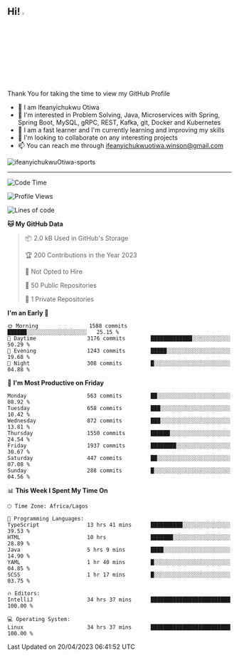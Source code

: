 <!-- BLOG-POST-LIST:START --><!-- BLOG-POST-LIST:END -->

## Hi! <img src="https://media.giphy.com/media/hvRJCLFzcasrR4ia7z/giphy.gif" width="4%"> 

Thank You for taking the time to view my GitHub Profile

- 👋 I am Ifeanyichukwu Otiwa
- 👀 I'm interested in Problem Solving, Java, Microservices with Spring, Spring Boot, MySQL, gRPC, REST, Kafka, git, Docker and Kubernetes
- 🌱 I am a fast learner and I'm currently learning and improving my skills
- 💞️ I'm looking to collaborate on any interesting projects
- 📫 You can reach me through ifeanyichukwuotiwa.winson@gmail.com

<p align="left" marginTop="10px"> <img src="https://komarev.com/ghpvc/?username=ifeanyichukwuOtiwa-sports&label=Profile%20views&color=0e75b6&style=for-the-badge" alt="ifeanyichukwuOtiwa-sports" /> </p>

***

<!--START_SECTION:waka-->
![Code Time](http://img.shields.io/badge/Code%20Time-1%2C316%20hrs%2052%20mins-blue)

![Profile Views](http://img.shields.io/badge/Profile%20Views-1-blue)

![Lines of code](https://img.shields.io/badge/From%20Hello%20World%20I%27ve%20Written-1.9%20million%20lines%20of%20code-blue)

**🐱 My GitHub Data** 

> 📦 2.0 kB Used in GitHub's Storage 
 > 
> 🏆 200 Contributions in the Year 2023
 > 
> 🚫 Not Opted to Hire
 > 
> 📜 50 Public Repositories 
 > 
> 🔑 1 Private Repositories 
 > 
**I'm an Early 🐤** 

```text
🌞 Morning                1588 commits        ██████░░░░░░░░░░░░░░░░░░░   25.15 % 
🌆 Daytime                3176 commits        █████████████░░░░░░░░░░░░   50.29 % 
🌃 Evening                1243 commits        █████░░░░░░░░░░░░░░░░░░░░   19.68 % 
🌙 Night                  308 commits         █░░░░░░░░░░░░░░░░░░░░░░░░   04.88 % 
```
📅 **I'm Most Productive on Friday** 

```text
Monday                   563 commits         ██░░░░░░░░░░░░░░░░░░░░░░░   08.92 % 
Tuesday                  658 commits         ███░░░░░░░░░░░░░░░░░░░░░░   10.42 % 
Wednesday                872 commits         ███░░░░░░░░░░░░░░░░░░░░░░   13.81 % 
Thursday                 1550 commits        ██████░░░░░░░░░░░░░░░░░░░   24.54 % 
Friday                   1937 commits        ████████░░░░░░░░░░░░░░░░░   30.67 % 
Saturday                 447 commits         ██░░░░░░░░░░░░░░░░░░░░░░░   07.08 % 
Sunday                   288 commits         █░░░░░░░░░░░░░░░░░░░░░░░░   04.56 % 
```


📊 **This Week I Spent My Time On** 

```text
🕑︎ Time Zone: Africa/Lagos

💬 Programming Languages: 
TypeScript               13 hrs 41 mins      ██████████░░░░░░░░░░░░░░░   39.53 % 
HTML                     10 hrs              ███████░░░░░░░░░░░░░░░░░░   28.89 % 
Java                     5 hrs 9 mins        ████░░░░░░░░░░░░░░░░░░░░░   14.90 % 
YAML                     1 hr 40 mins        █░░░░░░░░░░░░░░░░░░░░░░░░   04.85 % 
SCSS                     1 hr 17 mins        █░░░░░░░░░░░░░░░░░░░░░░░░   03.75 % 

🔥 Editors: 
IntelliJ                 34 hrs 37 mins      █████████████████████████   100.00 % 

💻 Operating System: 
Linux                    34 hrs 37 mins      █████████████████████████   100.00 % 
```


 Last Updated on 20/04/2023 06:41:52 UTC
<!--END_SECTION:waka-->

<!--
<p align="center">
![trophy](https://github-profile-trophy.vercel.app/?username=ifeanyichukwuOtiwa-sports&theme=onedark) (https://github.com/ryo-ma/github-profile-trophy)
</p>
-->

<!---
ifeanyi-otiwa/ifeanyi-otiwa is a ✨ special ✨ repository because its `README.md` (this file) appears on your GitHub profile.
You can click the Preview link to take a look at your changes.
--->
